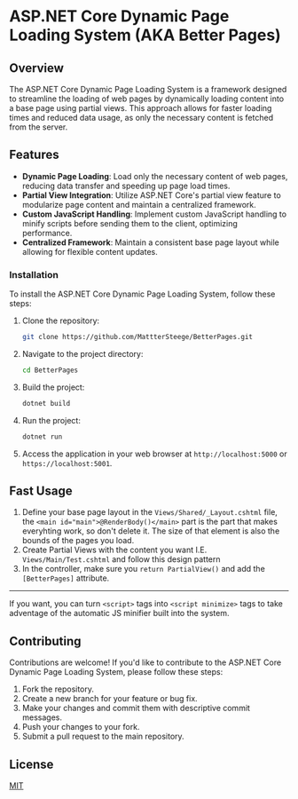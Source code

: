 
# ASP.NET Core Dynamic Page Loading System (AKA Better Pages)

## Overview
The ASP.NET Core Dynamic Page Loading System is a framework designed to streamline the loading of web pages by dynamically loading content into a base page using partial views. This approach allows for faster loading times and reduced data usage, as only the necessary content is fetched from the server.

## Features

- **Dynamic Page Loading**: Load only the necessary content of web pages, reducing data transfer and speeding up page load times.
- **Partial View Integration**: Utilize ASP.NET Core's partial view feature to modularize page content and maintain a centralized framework.
- **Custom JavaScript Handling**: Implement custom JavaScript handling to minify scripts before sending them to the client, optimizing performance.
- **Centralized Framework**: Maintain a consistent base page layout while allowing for flexible content updates.

### Installation
To install the ASP.NET Core Dynamic Page Loading System, follow these steps:

1. Clone the repository:

   ```bash
   git clone https://github.com/MattterSteege/BetterPages.git
   ```

2. Navigate to the project directory:

   ```bash
   cd BetterPages
   ```

3. Build the project:

   ```bash
   dotnet build
   ```

4. Run the project:

   ```bash
   dotnet run
   ```

5. Access the application in your web browser at `http://localhost:5000` or `https://localhost:5001`.
## Fast Usage

1. Define your base page layout in the `Views/Shared/_Layout.cshtml` file, the `<main id="main">@RenderBody()</main>` part is the part that makes everyhting work, so don't delete it. The size of that element is also the bounds of the pages you load.
2. Create Partial Views with the content you want I.E. `Views/Main/Test.cshtml` and follow this design pattern
3. In the controller, make sure you `return PartialView()` and add the `[BetterPages]` attribute.

---
If you want, you can turn `<script>` tags into `<script minimize>` tags to take adventage of the automatic JS minifier built into the system.

## Contributing

Contributions are welcome! If you'd like to contribute to the ASP.NET Core Dynamic Page Loading System, please follow these steps:

1. Fork the repository.
2. Create a new branch for your feature or bug fix.
3. Make your changes and commit them with descriptive commit messages.
4. Push your changes to your fork.
5. Submit a pull request to the main repository.

## License

[MIT](https://choosealicense.com/licenses/mit/)


